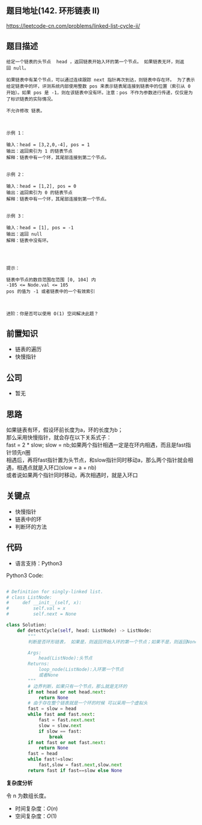 
## 题目地址(142. 环形链表 II)

https://leetcode-cn.com/problems/linked-list-cycle-ii/

## 题目描述

```
给定一个链表的头节点  head ，返回链表开始入环的第一个节点。 如果链表无环，则返回 null。

如果链表中有某个节点，可以通过连续跟踪 next 指针再次到达，则链表中存在环。 为了表示给定链表中的环，评测系统内部使用整数 pos 来表示链表尾连接到链表中的位置（索引从 0 开始）。如果 pos 是 -1，则在该链表中没有环。注意：pos 不作为参数进行传递，仅仅是为了标识链表的实际情况。

不允许修改 链表。

 

示例 1：

输入：head = [3,2,0,-4], pos = 1
输出：返回索引为 1 的链表节点
解释：链表中有一个环，其尾部连接到第二个节点。


示例 2：

输入：head = [1,2], pos = 0
输出：返回索引为 0 的链表节点
解释：链表中有一个环，其尾部连接到第一个节点。


示例 3：

输入：head = [1], pos = -1
输出：返回 null
解释：链表中没有环。


 

提示：

链表中节点的数目范围在范围 [0, 104] 内
-105 <= Node.val <= 105
pos 的值为 -1 或者链表中的一个有效索引

 

进阶：你是否可以使用 O(1) 空间解决此题？
```

## 前置知识

- 链表的遍历
- 快慢指针

## 公司

- 暂无

## 思路

如果链表有环，假设环前长度为a，环的长度为b；  
那么采用快慢指针，就会存在以下关系式子：  
fast = 2 * slow;  slow = nb;如果两个指针相遇一定是在环内相遇，而且是fast指针领先n圈  
相遇后，再将fast指针置为头节点，和slow指针同时移动a，那么两个指针就会相遇，相遇点就是入环口(slow = a + nb)    
或者说如果两个指针同时移动，再次相遇时，就是入环口


## 关键点

-  快慢指针
-  链表中的环
-  判断环的方法

## 代码

- 语言支持：Python3

Python3 Code:

```python

# Definition for singly-linked list.
# class ListNode:
#     def __init__(self, x):
#         self.val = x
#         self.next = None

class Solution:
    def detectCycle(self, head: ListNode) -> ListNode:
        """
        判断是否环形链表， 如果是，则返回开始入环的第一个节点；如果不是，则返回None

        Args:
            head(ListNode):头节点
        Returns:
            loop_node(ListNode):入环第一个节点
            或者None
        """
        # 边界判断，如果只有一个节点，那么就是无环的
        if not head or not head.next:
            return None 
        # 由于存在整个链表就是一个环的时候 可以采用一个虚拟头
        fast = slow = head
        while fast and fast.next:
            fast = fast.next.next
            slow = slow.next
            if slow == fast:
                break
        if not fast or not fast.next:
            return None 
        fast = head
        while fast!=slow:
            fast,slow = fast.next,slow.next
        return fast if fast==slow else None 


```


**复杂度分析**

令 n 为数组长度。

- 时间复杂度：$O(n)$
- 空间复杂度：$O(1)$
